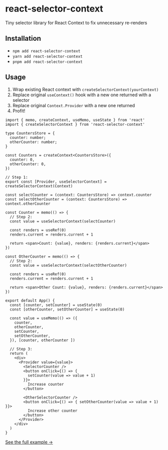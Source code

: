 # react-selector-context

Tiny selector library for React Context to fix unnecessary re-renders

## Installation

- `npm add react-selector-context`
- `yarn add react-selector-context`
- `pnpm add react-selector-context`

## Usage

1. Wrap existing React context with `createSelectorContext(yourContext)`
2. Replace original `useContext()` hook with a new one returned with a selector
3. Replace original `Context.Provider` with a new one returned
4. Profit!

```tsx
import { memo, createContext, useMemo, useState } from 'react'
import { createSelectorContext } from 'react-selector-context'

type CountersStore = {
  counter: number;
  otherCounter: number;
}

const Counters = createContext<CountersStore>({
  counter: 0,
  otherCounter: 0,
})

// Step 1:
export const [Provider, useSelectorContext] = createSelectorContext(Context)

const selectCounter = (context: CountersStore) => context.counter
const selectOtherCounter = (context: CountersStore) => context.otherCounter

const Counter = memo(() => {
  // Step 2:
  const value = useSelectorContext(selectCounter)

  const renders = useRef(0)
  renders.current = renders.current + 1

  return <span>Count: {value}, renders: {renders.current}</span>
})

const OtherCounter = memo(() => {
  // Step 2:
  const value = useSelectorContext(selectOtherCounter)

  const renders = useRef(0)
  renders.current = renders.current + 1

  return <span>Other Count: {value}, renders: {renders.current}</span>
})

export default App() {
  const [counter, setCounter] = useState(0)
  const [otherCounter, setOtherCounter] = useState(0)

  const value = useMemo(() => ({
    counter,
    otherCounter,
    setCounter,
    setOtherCounter,
  }), [counter, otherCounter ])

  // Step 3:
  return (
    <div>
      <Provider value={value}>
        <SelectorCounter />
        <button onClick={() => {
          setCounter(value => value + 1)
        }}>
          Increase counter
        </button>

        <OtherSelectorCounter />
        <button onClick={() => { setOtherCounter(value => value + 1) }}>
          Increase other counter
        </button>
      </Provider>
    </div>
  )
}
```

[See the full example &rarr;](apps/web/src/Components/SelectorCounters.tsx)
